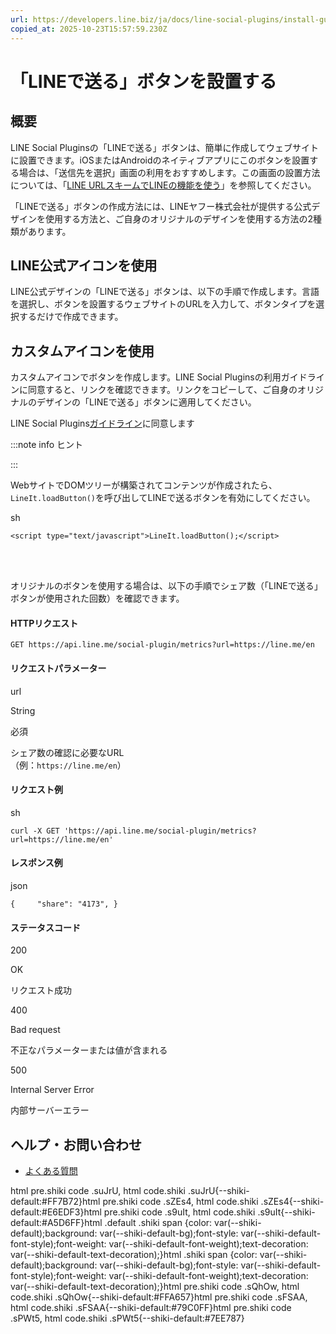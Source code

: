 ```yaml
---
url: https://developers.line.biz/ja/docs/line-social-plugins/install-guide/using-line-share-buttons/
copied_at: 2025-10-23T15:57:59.230Z
---
```

# 「LINEで送る」ボタンを設置する

## 概要

LINE Social Pluginsの「LINEで送る」ボタンは、簡単に作成してウェブサイトに設置できます。iOSまたはAndroidのネイティブアプリにこのボタンを設置する場合は、「送信先を選択」画面の利用をおすすめします。この画面の設置方法については、「[LINE URLスキームでLINEの機能を使う](https://developers.line.biz/ja/docs/line-login/using-line-url-scheme/)」を参照してください。

「LINEで送る」ボタンの作成方法には、LINEヤフー株式会社が提供する公式デザインを使用する方法と、ご自身のオリジナルのデザインを使用する方法の2種類があります。

## LINE公式アイコンを使用

LINE公式デザインの「LINEで送る」ボタンは、以下の手順で作成します。言語を選択し、ボタンを設置するウェブサイトのURLを入力して、ボタンタイプを選択するだけで作成できます。

## カスタムアイコンを使用

カスタムアイコンでボタンを作成します。LINE Social Pluginsの利用ガイドラインに同意すると、リンクを確認できます。リンクをコピーして、ご自身のオリジナルのデザインの「LINEで送る」ボタンに適用してください。

LINE Social Plugins[ガイドライン](https://developers.line.biz/ja/docs/line-social-plugins/general/guidelines/)に同意します

:::note info
ヒント

:::

WebサイトでDOMツリーが構築されてコンテンツが作成されたら、`LineIt.loadButton()`を呼び出してLINEで送るボタンを有効にしてください。

sh

`<script type="text/javascript">LineIt.loadButton();</script>`

   
 

オリジナルのボタンを使用する場合は、以下の手順でシェア数（「LINEで送る」ボタンが使用された回数）を確認できます。

#### HTTPリクエスト

`GET https://api.line.me/social-plugin/metrics?url=https://line.me/en`

#### リクエストパラメーター

url

String

必須

シェア数の確認に必要なURL  
（例：`https://line.me/en`）

#### リクエスト例

sh

`curl -X GET 'https://api.line.me/social-plugin/metrics?url=https://line.me/en'`

#### レスポンス例

json

`{     "share": "4173", }`

#### ステータスコード

200

OK

リクエスト成功

400

Bad request

不正なパラメーターまたは値が含まれる

500

Internal Server Error

内部サーバーエラー

## ヘルプ・お問い合わせ

*   [よくある質問](https://developers.line.biz/ja/faq/tags/sp-share/)

html pre.shiki code .suJrU, html code.shiki .suJrU{--shiki-default:#FF7B72}html pre.shiki code .sZEs4, html code.shiki .sZEs4{--shiki-default:#E6EDF3}html pre.shiki code .s9uIt, html code.shiki .s9uIt{--shiki-default:#A5D6FF}html .default .shiki span {color: var(--shiki-default);background: var(--shiki-default-bg);font-style: var(--shiki-default-font-style);font-weight: var(--shiki-default-font-weight);text-decoration: var(--shiki-default-text-decoration);}html .shiki span {color: var(--shiki-default);background: var(--shiki-default-bg);font-style: var(--shiki-default-font-style);font-weight: var(--shiki-default-font-weight);text-decoration: var(--shiki-default-text-decoration);}html pre.shiki code .sQhOw, html code.shiki .sQhOw{--shiki-default:#FFA657}html pre.shiki code .sFSAA, html code.shiki .sFSAA{--shiki-default:#79C0FF}html pre.shiki code .sPWt5, html code.shiki .sPWt5{--shiki-default:#7EE787}